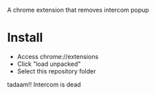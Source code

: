 A chrome extension that removes intercom popup
# Install

- Access chrome://extensions
- Click "load unpacked"
- Select this repository folder

tadaam!! Intercom is dead

